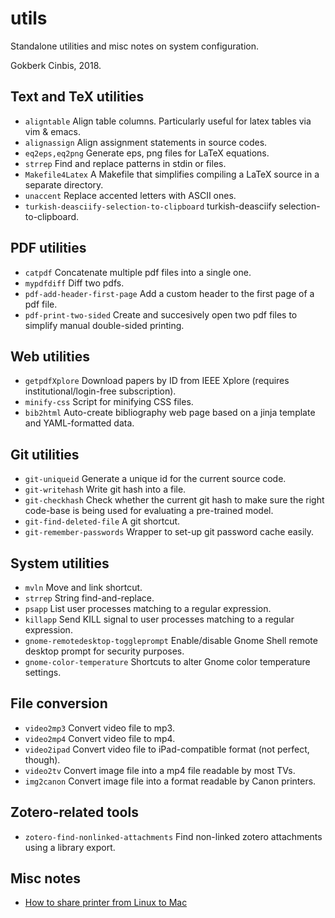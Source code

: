 utils
=====

Standalone utilities and misc notes on system configuration.

Gokberk Cinbis, 2018.

## Text and TeX utilities

* `aligntable`                                  Align table columns. Particularly useful for latex tables via vim & emacs.
* `alignassign`                                 Align assignment statements in source codes.
* `eq2eps,eq2png`                               Generate eps, png files for LaTeX equations.
* `strrep`                                      Find and replace patterns in stdin or files.
* `Makefile4Latex`                              A Makefile that simplifies compiling a LaTeX source in a separate directory.
* `unaccent`                                    Replace accented letters with ASCII ones.
* `turkish-deasciify-selection-to-clipboard`    turkish-deasciify selection-to-clipboard.

## PDF utilities
* `catpdf`                                      Concatenate multiple pdf files into a single one.
* `mypdfdiff`                                   Diff two pdfs.
* `pdf-add-header-first-page`                   Add a custom header to the first page of a pdf file.
* `pdf-print-two-sided`                         Create and succesively open two pdf files to simplify manual double-sided printing.

## Web utilities

* `getpdfXplore`                                Download papers by ID from IEEE Xplore (requires institutional/login-free subscription).
* `minify-css`                                  Script for minifying CSS files.
* `bib2html`                                    Auto-create bibliography web page based on a jinja template and YAML-formatted data.

## Git utilities

* `git-uniqueid`                                Generate a unique id for the current source code.
* `git-writehash`                               Write git hash into a file.
* `git-checkhash`                               Check whether the current git hash to make sure the right code-base is being used for evaluating a pre-trained model.
* `git-find-deleted-file`                       A git shortcut.
* `git-remember-passwords`                      Wrapper to set-up git password cache easily.

## System utilities

* `mvln`                                        Move and link shortcut.
* `strrep`                                      String find-and-replace.
* `psapp`                                       List user processes matching to a regular expression.
* `killapp`                                     Send KILL signal to user processes matching to a regular expression.
* `gnome-remotedesktop-toggleprompt`            Enable/disable Gnome Shell remote desktop prompt for security purposes.
* `gnome-color-temperature`                     Shortcuts to alter Gnome color temperature settings.

## File conversion

* `video2mp3`                                   Convert video file to mp3.
* `video2mp4`                                   Convert video file to mp4.
* `video2ipad`                                  Convert video file to iPad-compatible format (not perfect, though).
* `video2tv`                                    Convert image file into a mp4 file readable by most TVs.
* `img2canon`                                   Convert image file into a format readable by Canon printers.

## Zotero-related tools

* `zotero-find-nonlinked-attachments`           Find non-linked zotero attachments using a library export.

## Misc notes

* [How to share printer from Linux to Mac](notes/LinuxToMacPrinterShare.md) 




